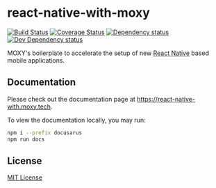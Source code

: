 # react-native-with-moxy

[![Build Status][build-status-image]][build-status-url] [![Coverage Status][codecov-image]][codecov-url] [![Dependency status][david-dm-image]][david-dm-url] [![Dev Dependency status][david-dm-dev-image]][david-dm-dev-url]

[build-status-url]:https://github.com/moxystudio/react-native-with-moxy/actions
[build-status-image]:https://img.shields.io/github/workflow/status/moxystudio/react-native-with-moxy/Node%20CI/master
[codecov-url]:https://codecov.io/gh/moxystudio/react-native-with-moxy
[codecov-image]:https://img.shields.io/codecov/c/github/moxystudio/react-native-with-moxy/master.svg
[david-dm-url]:https://david-dm.org/moxystudio/react-native-with-moxy
[david-dm-image]:https://img.shields.io/david/moxystudio/react-native-with-moxy.svg
[david-dm-dev-url]:https://david-dm.org/moxystudio/react-native-with-moxy?type=dev
[david-dm-dev-image]:https://img.shields.io/david/dev/moxystudio/react-native-with-moxy.svg

MOXY's boilerplate to accelerate the setup of new [React Native](https://reactnative.dev/) based mobile applications.

## Documentation

Please check out the documentation page at https://react-native-with.moxy.tech.

To view the documentation locally, you may run:

```bash
npm i --prefix docusarus
npm run docs
```

## License

[MIT License](./LICENSE.md)
